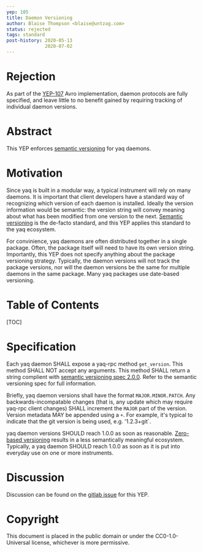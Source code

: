 ```yaml
---
yep: 105
title: Daemon Versioning
author: Blaise Thompson <blaise@untzag.com>
status: rejected
tags: standard
post-history: 2020-05-13
              2020-07-02
---
```


# Rejection

As part of the [YEP-107](../107) Avro implementation, daemon protocols are fully specified, and leave little to no benefit gained by requiring tracking of individual daemon versions.

# Abstract

This YEP enforces [semantic versioning](https://semver.org/) for yaq daemons.

# Motivation

Since yaq is built in a modular way, a typical instrument will rely on many daemons.
It is important that client developers have a standard way of recognizing which version of each daemon is installed.
Ideally the version information would be semantic: the version string will convey meaning about what has been modified from one version to the next.
[Semantic versioning](https://semver.org/) is the de-facto standard, and this YEP applies this standard to the yaq ecosystem.

For convinience, yaq daemons are often distributed together in a single package.
Often, the package itself will need to have its own version string.
Importantly, this YEP does not specify anything about the package versioning strategy.
Typically, the daemon versions will not track the package versions, nor will the daemon versions be the same for multiple daemons in the same package.
Many yaq packages use date-based versioning.

# Table of Contents

[TOC]

# Specification

Each yaq daemon SHALL expose a yaq-rpc method `get_version`.
This method SHALL NOT accept any arguments.
This method SHALL return a string complient with [semantic versioning spec 2.0.0](https://semver.org/spec/v2.0.0.html).
Refer to the semantic versioning spec for full information.

Briefly, yaq daemon versions shall have the format `MAJOR.MINOR.PATCH`.
Any backwards-incompatable changes (that is, any update which may require yaq-rpc client changes) SHALL increment the `MAJOR` part of the version.
Version metadata MAY be appended using a `+`.
For example, it's typical to indicate that the git version is being used, e.g. '1.2.3+git`.

yaq daemon versions SHOULD reach 1.0.0 as soon as reasonable.
[Zero-based versioning](https://0ver.org/) results in a less semantically meaningful ecosystem.
Typically, a yaq daemon SHOULD reach 1.0.0 as soon as it is put into everyday use on one or more instruments.

# Discussion

Discussion can be found on the [gitlab issue](https://gitlab.com/yaq/yeps/-/issues/9) for this YEP.

# Copyright

This document is placed in the public domain or under the CC0-1.0-Universal license, whichever is more permissive.
